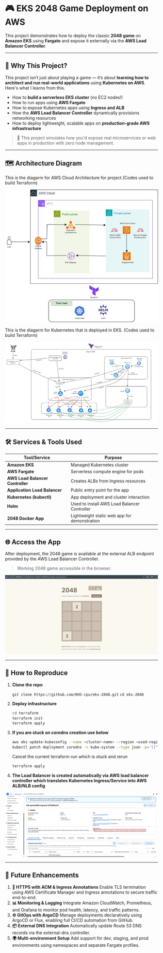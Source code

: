 # 🎮 EKS 2048 Game Deployment on AWS

This project demonstrates how to deploy the classic **2048 game** on **Amazon EKS** using **Fargate** and expose it externally via the **AWS Load Balancer Controller**.

---

## 🚀 Why This Project?

This project isn’t just about playing a game — it’s about **learning how to architect and run real-world applications** using **Kubernetes on AWS**. Here's what I learns from this.

- How to **build a serverless EKS cluster** (no EC2 nodes!)
- How to run apps using **AWS Fargate**
- How to expose Kubernetes apps using **Ingress and ALB**
- How the **AWS Load Balancer Controller** dynamically provisions networking resources
- How to deploy lightweight, scalable apps on **production-grade AWS infrastructure**

> 🔧 This project simulates how you'd expose real microservices or web apps in production with zero node management.

---
## 🗺️ Architecture Diagram
This is the diagarm for AWS Cloud Architecture for project.(Codes used to build Terraform) <br>

![AWS-EKS](images/eks-game.jpg)

This is the diagarm for Kubernetes that is deployed in EKS. (Codes used to build Terraform) <br>

![Kubernetes](images/EKS-Kubernetes-Diagram.png)

---

## 🛠️ Services & Tools Used

| Tool/Service                      | Purpose                                      |
|-----------------------------------|----------------------------------------------|
| **Amazon EKS**                    | Managed Kubernetes cluster                   |
| **AWS Fargate**                   | Serverless compute engine for pods           |
| **AWS Load Balancer Controller**  | Creates ALBs from Ingress resources          |
| **Application Load Balancer**     | Public entry point for the app               |
| **Kubernetes (kubectl)**          | App deployment and cluster interaction       |
| **Helm**                          | Used to install AWS Load Balancer Controller     |
| **2048 Docker App**               | Lightweight static web app for demonstration |

---

## 🌐 Access the App

After deployment, the 2048 game is available at the external ALB endpoint provided by the AWS Load Balancer Controller.

> Working 2048 game accessible in the browser.

![2048-Game](images/2048-Game.png)

---

## 🧪 How to Reproduce

1. **Clone the repo**
   
   `git clone https://github.com/KHS-cpu/eks-2048.git`
   `cd eks-2048`

2. **Deploy infrastructure**
   
   ```bash
   cd terraform
   terraform init
   terraform apply
   ```
3. **If you are stuck on coredns creation use below**
   ```bash
   aws eks update-kubeconfig --name <cluster-name> --region <used-region>
   kubectl patch deployment coredns -n kube-system --type json -p='[{"op": "remove", "path": "/spec/template/spec/tolerations"}]'
   ```
   Cancel the current terraform run which is stuck and rerun
   ```bash
   terraform apply
   ```
4. **The Load Balancer is created automatically via AWS load balancer controller which translates Kubernetes Ingress/Service into AWS ALB/NLB config**

![DNS](images/DNS-name-from-ALB.png)

---

## 🔮 Future Enhancements

1. **🔐 HTTPS with ACM & Ingress Annotations**
   Enable TLS termination using AWS Certificate Manager and Ingress annotations to secure traffic end-to-end.
2. **📊 Monitoring & Logging**
   Integrate Amazon CloudWatch, Prometheus, and Grafana to monitor pod health, latency, and traffic patterns.
3. **⚙️ GitOps with ArgoCD**
   Manage deployments declaratively using ArgoCD or Flux, enabling full CI/CD automation from GitHub.
4. **📦 External DNS Integration**
   Automatically update Route 53 DNS records via the external-dns controller.
5. **🌍 Multi-environment Setup**
   Add support for dev, staging, and prod environments using namespaces and separate Fargate profiles.


   
